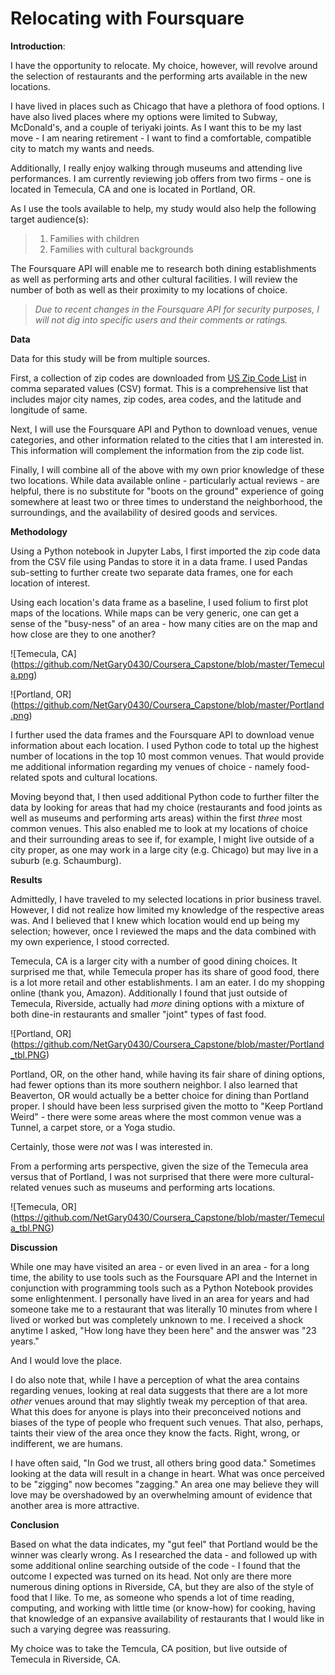 # Relocating with Foursquare

**Introduction**:

I have the opportunity to relocate. My choice, however, will revolve
around the selection of restaurants and the performing arts available in
the new locations.

I have lived in places such as Chicago that have a plethora of food
options. I have also lived places where my options were limited to
Subway, McDonald's, and a couple of teriyaki joints. As I want this to
be my last move - I am nearing retirement - I want to find a
comfortable, compatible city to match my wants and needs.

Additionally, I really enjoy walking through museums and attending live
performances. I am currently reviewing job offers from two firms - one
is located in Temecula, CA and one is located in Portland, OR.

As I use the tools available to help, my study would also help the
following target audience(s):

> 1.  Families with children
> 2.  Families with cultural backgrounds

The Foursquare API will enable me to research both dining establishments
as well as performing arts and other cultural facilities. I will review
the number of both as well as their proximity to my locations of choice.

> *Due to recent changes in the Foursquare API for security purposes, I
> will not dig into specific users and their comments or ratings.*

**Data**

Data for this study will be from multiple sources.

First, a collection of zip codes are downloaded from [US Zip Code
List](www.uszipcodelist.com) in comma separated values (CSV) format.
This is a comprehensive list that includes major city names, zip codes,
area codes, and the latitude and longitude of same.

Next, I will use the Foursquare API and Python to download venues, venue
categories, and other information related to the cities that I am
interested in. This information will complement the information from the
zip code list.

Finally, I will combine all of the above with my own prior knowledge of
these two locations. While data available online - particularly actual
reviews - are helpful, there is no substitute for "boots on the ground"
experience of going somewhere at least two or three times to understand
the neighborhood, the surroundings, and the availability of desired
goods and services.

**Methodology**

Using a Python notebook in Jupyter Labs, I first imported the zip code
data from the CSV file using Pandas to store it in a data frame. I used
Pandas sub-setting to further create two separate data frames, one for
each location of interest.

Using each location's data frame as a baseline, I used folium to first
plot maps of the locations. While maps can be very generic, one can get
a sense of the "busy-ness" of an area - how many cities are on the map
and how close are they to one another?

!\[Temecula,
CA\](<a href="https://github.com/NetGary0430/Coursera_Capstone/Temcula.png" class="uri">https://github.com/NetGary0430/Coursera_Capstone/blob/master/Temecula.png</a>)


!\[Portland,
OR\](<a href="https://github.com/NetGary0430/Coursera_Capstone/Portland.png" class="uri">https://github.com/NetGary0430/Coursera_Capstone/blob/master/Portland.png</a>)

I further used the data frames and the Foursquare API to download venue
information about each location. I used Python code to total up the
highest number of locations in the top 10 most common venues. That would
provide me additional information regarding my venues of choice - namely
food-related spots and cultural locations.

Moving beyond that, I then used additional Python code to further filter
the data by looking for areas that had my choice (restaurants and food
joints as well as museums and performing arts areas) within the first
*three* most common venues. This also enabled me to look at my locations
of choice and their surrounding areas to see if, for example, I might
live outside of a city proper, as one may work in a large city (e.g.
Chicago) but may live in a suburb (e.g. Schaumburg).

**Results**

Admittedly, I have traveled to my selected locations in prior business
travel. However, I did not realize how limited my knowledge of the
respective areas was. And I believed that I knew which location would
end up being my selection; however, once I reviewed the maps and the
data combined with my own experience, I stood corrected.

Temecula, CA is a larger city with a number of good dining choices. It
surprised me that, while Temecula proper has its share of good food,
there is a lot more retail and other establishments. I am an eater. I do
my shopping online (thank you, Amazon). Additionally I found that just
outside of Temecula, Riverside, actually had *more* dining options with
a mixture of both dine-in restaurants and smaller "joint" types of fast
food.

!\[Portland,
OR\](<a href="https://github.com/NetGary0430/Coursera_Capstone/Temecula_tbl.png" class="uri">https://github.com/NetGary0430/Coursera_Capstone/blob/master/Portland_tbl.PNG</a>)

Portland, OR, on the other hand, while having its fair share of dining
options, had fewer options than its more southern neighbor. I also
learned that Beaverton, OR would actually be a better choice for dining
than Portland proper. I should have been less surprised given the motto
to "Keep Portland Weird" - there were some areas where the most common
venue was a Tunnel, a carpet store, or a Yoga studio.

Certainly, those were *not* was I was interested in.

From a performing arts perspective, given the size of the Temecula area
versus that of Portland, I was not surprised that there were more
cultural-related venues such as museums and performing arts locations.

!\[Temecula,
OR\](<a href="https://github.com/NetGary0430/Coursera_Capstone/Portland_tbl.png" class="uri">https://github.com/NetGary0430/Coursera_Capstone/blob/master/Temecula_tbl.PNG</a>)

**Discussion**

While one may have visited an area - or even lived in an area - for a
long time, the ability to use tools such as the Foursquare API and the
Internet in conjunction with programming tools such as a Python Notebook
provides some enlightenment. I personally have lived in an area for
years and had someone take me to a restaurant that was literally 10
minutes from where I lived or worked but was completely unknown to me. I
received a shock anytime I asked, "How long have they been here" and the
answer was "23 years."

And I would love the place.

I do also note that, while I have a perception of what the area contains
regarding venues, looking at real data suggests that there are a lot
more *other* venues around that may slightly tweak my perception of that
area. What this does for anyone is plays into their preconceived notions
and biases of the type of people who frequent such venues. That also,
perhaps, taints their view of the area once they know the facts. Right,
wrong, or indifferent, we are humans.

I have often said, "In God we trust, all others bring good data."
Sometimes looking at the data will result in a change in heart. What was
once perceived to be "zigging" now becomes "zagging." An area one may
believe they will love may be overshadowed by an overwhelming amount of
evidence that another area is more attractive.

**Conclusion**

Based on what the data indicates, my "gut feel" that Portland would be
the winner was clearly wrong. As I researched the data - and followed up
with some additional online searching outside of the code - I found that
the outcome I expected was turned on its head. Not only are there more
numerous dining options in Riverside, CA, but they are also of the style
of food that I like. To me, as someone who spends a lot of time reading,
computing, and working with little time (or know-how) for cooking,
having that knowledge of an expansive availability of restaurants that I
would like in such a varying degree was reassuring.

My choice was to take the Temcula, CA position, but live outside of
Temecula in Riverside, CA.

